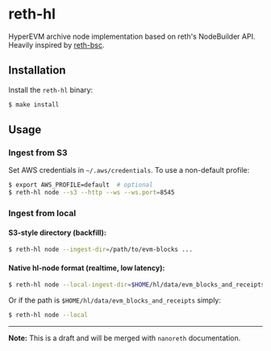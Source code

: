 # reth-hl

HyperEVM archive node implementation based on reth's NodeBuilder API.
Heavily inspired by [reth-bsc](https://github.com/loocapro/reth-bsc).

## Installation

Install the `reth-hl` binary:

```sh
$ make install
```

## Usage

### Ingest from S3

Set AWS credentials in `~/.aws/credentials`. To use a non-default profile:

```sh
$ export AWS_PROFILE=default  # optional
$ reth-hl node --s3 --http --ws --ws.port=8545
```

### Ingest from local

#### S3-style directory (backfill):

```sh
$ reth-hl node --ingest-dir=/path/to/evm-blocks ...
```

#### Native hl-node format (realtime, low latency):

```sh
$ reth-hl node --local-ingest-dir=$HOME/hl/data/evm_blocks_and_receipts ...
```

Or if the path is `$HOME/hl/data/evm_blocks_and_receipts` simply:

```sh
$ reth-hl node --local
```

---

**Note:** This is a draft and will be merged with `nanoreth` documentation.
